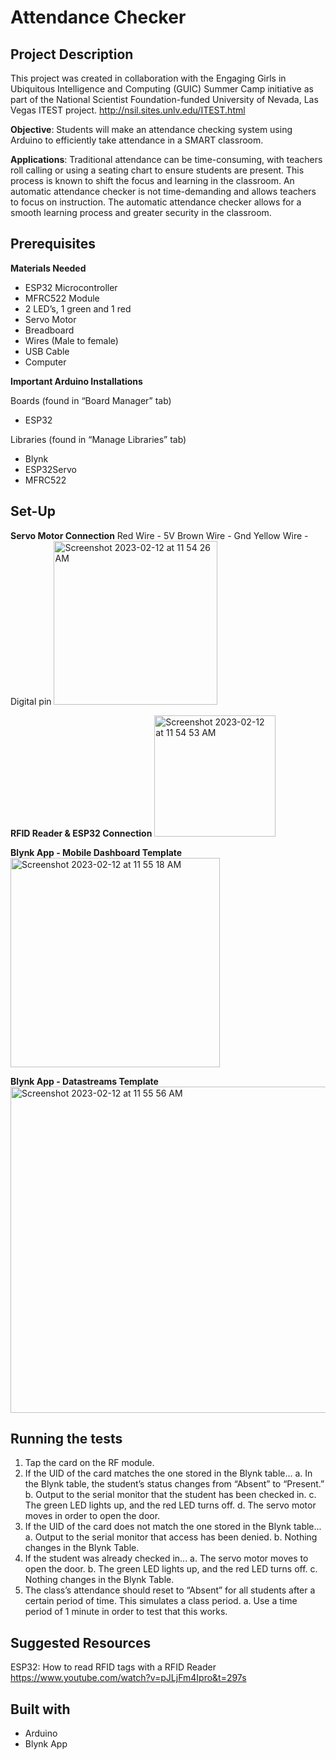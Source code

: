 # Attendance Checker

## Project Description
This project was created in collaboration with the Engaging Girls in Ubiquitous Intelligence and Computing (GUIC) Summer Camp initiative as part of the National Scientist Foundation-funded University of Nevada, Las Vegas ITEST project. 
http://nsil.sites.unlv.edu/ITEST.html

**Objective**: Students will make an attendance checking system using Arduino to efficiently take attendance in a SMART classroom.

**Applications**: Traditional attendance can be time-consuming, with teachers roll calling or using
a seating chart to ensure students are present. This process is known to shift the focus and
learning in the classroom. An automatic attendance checker is not time-demanding and allows
teachers to focus on instruction. The automatic attendance checker allows for a smooth learning
process and greater security in the classroom.

## Prerequisites

**Materials Needed**

- ESP32 Microcontroller
- MFRC522 Module
- 2 LED’s, 1 green and 1 red
- Servo Motor
- Breadboard
- Wires (Male to female)
- USB Cable
- Computer

**Important Arduino Installations**

Boards (found in “Board Manager” tab)
- ESP32

Libraries (found in “Manage Libraries” tab)
- Blynk
- ESP32Servo
- MFRC522

## Set-Up

**Servo Motor Connection**
Red Wire - 5V
Brown Wire - Gnd
Yellow Wire - Digital pin
<img width="262" alt="Screenshot 2023-02-12 at 11 54 26 AM" src="https://user-images.githubusercontent.com/120698868/218333781-6aabccbb-a74b-4742-a404-65cd9a30d1c2.png">

**RFID Reader & ESP32 Connection**
<img width="194" alt="Screenshot 2023-02-12 at 11 54 53 AM" src="https://user-images.githubusercontent.com/120698868/218333812-0b9a7e8e-8f6f-47cf-9b19-9921cc2a215a.png">

**Blynk App - Mobile Dashboard Template**
<img width="335" alt="Screenshot 2023-02-12 at 11 55 18 AM" src="https://user-images.githubusercontent.com/120698868/218333834-3cd7bad3-b63c-4f2e-ab61-08a02022f616.png">

**Blynk App - Datastreams Template**
<img width="522" alt="Screenshot 2023-02-12 at 11 55 56 AM" src="https://user-images.githubusercontent.com/120698868/218333868-5b347ce9-693c-4340-b18d-dde8e023f0da.png">

## Running the tests
1. Tap the card on the RF module.
2. If the UID of the card matches the one stored in the Blynk table...
    a. In the Blynk table, the student’s status changes from “Absent” to “Present.”
    b. Output to the serial monitor that the student has been checked in.
    c. The green LED lights up, and the red LED turns off.
    d. The servo motor moves in order to open the door.
3. If the UID of the card does not match the one stored in the Blynk table...
    a. Output to the serial monitor that access has been denied.
    b. Nothing changes in the Blynk Table.
4. If the student was already checked in...
    a. The servo motor moves to open the door.
    b. The green LED lights up, and the red LED turns off.
    c. Nothing changes in the Blynk Table.
5. The class’s attendance should reset to “Absent” for all students after a certain period of time. This simulates a class period.
a. Use a time period of 1 minute in order to test that this works.

## Suggested Resources
ESP32: How to read RFID tags with a RFID Reader
https://www.youtube.com/watch?v=pJLjFm4Ipro&t=297s

## Built with
- Arduino
- Blynk App


